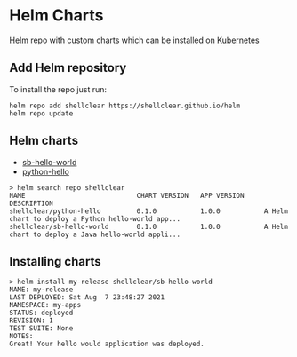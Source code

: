 # Helm Charts
[Helm](https://helm.sh) repo with custom charts which can be installed on [Kubernetes](https://kubernetes.io)

## Add Helm repository

To install the repo just run:

```
helm repo add shellclear https://shellclear.github.io/helm
helm repo update
```

## Helm charts

* [sb-hello-world](https://github.com/shellclear/helm/tree/main/sb-hello-world)
* [python-hello](https://github.com/shellclear/helm/tree/main/python-hello)

```
> helm search repo shellclear
NAME                            CHART VERSION   APP VERSION     DESCRIPTION                                       
shellclear/python-hello         0.1.0           1.0.0           A Helm chart to deploy a Python hello-world app...
shellclear/sb-hello-world       0.1.0           1.0.0           A Helm chart to deploy a Java hello-world appli...
```

## Installing charts

```
> helm install my-release shellclear/sb-hello-world
NAME: my-release
LAST DEPLOYED: Sat Aug  7 23:48:27 2021
NAMESPACE: my-apps
STATUS: deployed
REVISION: 1
TEST SUITE: None
NOTES:
Great! Your hello would application was deployed.
```

